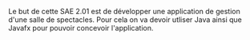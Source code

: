 Le but de cette SAE 2.01 est de développer une application de gestion d'une salle de spectacles.
Pour cela on va devoir utliser Java ainsi que Javafx pour pouvoir concevoir l'application.
